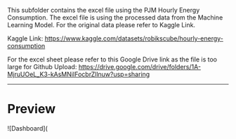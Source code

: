 This subfolder contains the excel file using the PJM Hourly Energy Consumption.
The excel file is using the processed data from the Machine Learning Model. For the original data please refer to Kaggle Link.

Kaggle Link: https://www.kaggle.com/datasets/robikscube/hourly-energy-consumption

For the excel sheet please refer to this Google Drive link as the file is too large for Github Upload: https://drive.google.com/drive/folders/1A-MjruUOeL_K3-kAsMNiIFocbrZllnuw?usp=sharing

---
# Preview
![Dashboard](
